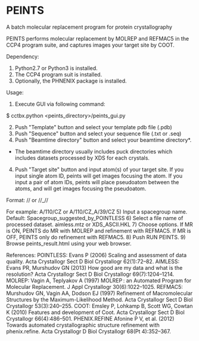# PEINTS
A batch molecular replacement program for protein crystallography

PEINTS performs molecular replacement by MOLREP and REFMAC5 in the CCP4 program suite, 
and captures images your target site by COOT.


Dependency:
1) Python2.7 or Python3 is installed.
2) The CCP4 program suit is installed.
3) Optionally, the PHNENIX package is installed.

Usage:
1) Execute GUI via following command:

$   cctbx.python <peints_directory>/peints_gui.py

2) Push "Template" button and select your template pdb file (.pdb)
3) Push "Sequence" button and select your sequence file (.txt or .seq)
3) Push "Beamtime directory" button and select your beamtime directory*.
  * The beamtime directory usually includes puck directories which includes datasets processed by XDS for each crystals.
4) Push "Target site" button and input atom(s) of your target site.
  If you input single atom ID, peints will get images focusing the atom.
  If you input a pair of atom IDs, peints will place pseudoatom between the atoms, 
  and will get images focusing the pseudoatom.
  
  Format:
    <chainID>/<residue No.>/<atomID>
    or
    <chainID>/<residue No.>/<atomID>_<chainID>/<residue No.>/<atomID>
  
  For example:
    A/110/CZ
    or
    A/110/CZ_A/39/CZ
5) Input a spacegroup name.
  Default:
    Spacegroup_suggested_by_POINTLESS
6) Select a file name of processed dataset.
    aimless.mtz or XDS_ASCII.HKL
7) Choose options.
    If MR is ON, PEINTS do MR with MOLREP and refinement with REFMAC5.
    If MR is OFF, PEINTS only do refinement with REFMAC5.
8) Push RUN PEINTS.
9) Browse peints_result.html using your web browser.



References:
  POINTLESS:
    Evans P (2006) Scaling and assessment of data quality. 
    Acta Crystallogr Sect D Biol Crystallogr 62(1):72–82.
  AIMLESS:
    Evans PR, Murshudov GN (2013) How good are my data and what is the resolution? 
    Acta Crystallogr Sect D Biol Crystallogr 69(7):1204–1214.
  MOLREP:
    Vagin A, Teplyakov A (1997) MOLREP : an Automated Program for Molecular Replacement. 
    J Appl Crystallogr 30(6):1022–1025.
  REFMAC5:
    Murshudov GN, Vagin AA, Dodson EJ (1997) Refinement of Macromolecular Structures by the Maximum-Likelihood Method. 
    Acta Crystallogr Sect D Biol Crystallogr 53(3):240–255.
  COOT:
    Emsley P, Lohkamp B, Scott WG, Cowtan K (2010) Features and development of Coot. 
    Acta Crystallogr Sect D Biol Crystallogr 66(4):486–501.
  PHENIX.REFINE
    Afonine P V, et al. (2012) Towards automated crystallographic structure refinement with phenix.refine. 
    Acta Crystallogr D Biol Crystallogr 68(Pt 4):352–367.


    
    

  
